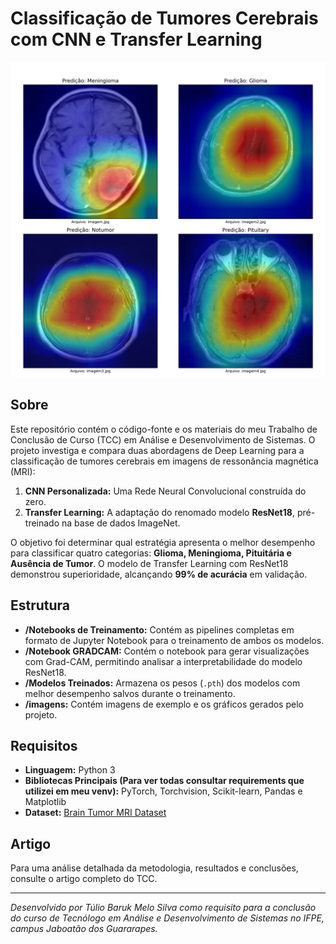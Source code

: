 # Classificação de Tumores Cerebrais com CNN e Transfer Learning

![Análise Grad-CAM](/Notebook%20GRADCAM/grade_resultados_gradcam.png)

## Sobre

Este repositório contém o código-fonte e os materiais do meu Trabalho de Conclusão de Curso (TCC) em Análise e Desenvolvimento de Sistemas. O projeto investiga e compara duas abordagens de Deep Learning para a classificação de tumores cerebrais em imagens de ressonância magnética (MRI):

1.  **CNN Personalizada:** Uma Rede Neural Convolucional construída do zero.
2.  **Transfer Learning:** A adaptação do renomado modelo **ResNet18**, pré-treinado na base de dados ImageNet.

O objetivo foi determinar qual estratégia apresenta o melhor desempenho para classificar quatro categorias: **Glioma, Meningioma, Pituitária e Ausência de Tumor**. O modelo de Transfer Learning com ResNet18 demonstrou superioridade, alcançando **99% de acurácia** em validação.

## Estrutura

-   **/Notebooks de Treinamento:** Contém as pipelines completas em formato de Jupyter Notebook para o treinamento de ambos os modelos.
-   **/Notebook GRADCAM:** Contém o notebook para gerar visualizações com Grad-CAM, permitindo analisar a interpretabilidade do modelo ResNet18.
-   **/Modelos Treinados:** Armazena os pesos (`.pth`) dos modelos com melhor desempenho salvos durante o treinamento.
-   **/imagens:** Contém imagens de exemplo e os gráficos gerados pelo projeto.

## Requisitos

-   **Linguagem:** Python 3
-   **Bibliotecas Principais (Para ver todas consultar requirements que utilizei em meu venv):** PyTorch, Torchvision, Scikit-learn, Pandas e  Matplotlib
-   **Dataset:** [Brain Tumor MRI Dataset](https://www.kaggle.com/datasets/masoudnickparvar/brain-tumor-mri-dataset)

## Artigo
Para uma análise detalhada da metodologia, resultados e conclusões, consulte o artigo completo do TCC.

---
*Desenvolvido por Túlio Baruk Melo Silva como requisito para a conclusão do curso de Tecnólogo em Análise e Desenvolvimento de Sistemas no IFPE, campus Jaboatão dos Guararapes.*
